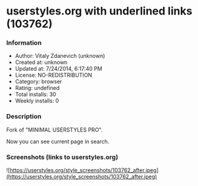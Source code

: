 # userstyles.org with underlined links (103762)

### Information
- Author: Vitaly Zdanevich (unknown)
- Created at: unknown
- Updated at: 7/24/2014, 6:17:40 PM
- License: NO-REDISTRIBUTION
- Category: browser
- Rating: undefined
- Total installs: 30
- Weekly installs: 0


### Description
Fork of "MINIMAL USERSTYLES PRO". 

Now you can see current page in search.


### Screenshots (links to userstyles.org)
![https://userstyles.org/style_screenshots/103762_after.jpeg](https://userstyles.org/style_screenshots/103762_after.jpeg)


